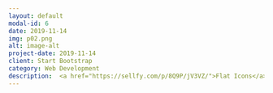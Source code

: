 ```yaml
---
layout: default
modal-id: 6
date: 2019-11-14
img: p02.png
alt: image-alt
project-date: 2019-11-14
client: Start Bootstrap
category: Web Development
description:  <a href="https://sellfy.com/p/8Q9P/jV3VZ/">Flat Icons</a>.  
---
```

